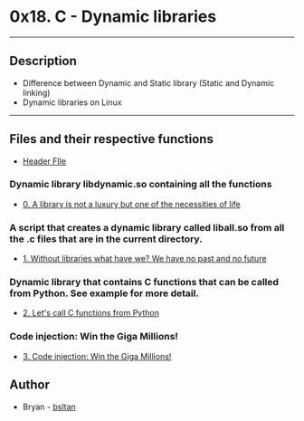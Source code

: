 # 0x18. C - Dynamic libraries

---

## Description
- Difference between Dynamic and Static library (Static and Dynamic linking)
- Dynamic libraries on Linux

---

## Files and their respective functions
- [Header FIle](./main.h)

### Dynamic library libdynamic.so containing all the functions
- [0. A library is not a luxury but one of the necessities of life](./libdynamic.so)

### A script that creates a dynamic library called liball.so from all the .c files that are in the current directory.
- [1. Without libraries what have we? We have no past and no future](./1-create_dynamic_lib.sh) 

### Dynamic library that contains C functions that can be called from Python. See example for more detail.
- [2. Let's call C functions from Python](./100-operations.so)

### Code injection: Win the Giga Millions!
- [3. Code injection: Win the Giga Millions!](./101-make_me_win.sh)



## Author

*  Bryan - [bsltan](https://github.com/bsltan)

